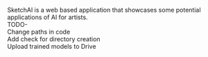SketchAI is a web based application that showcases some potential applications of AI for artists.<br/>
TODO-<br/>
Change paths in code<br/>
Add check for directory creation<br/>
Upload trained models to Drive
